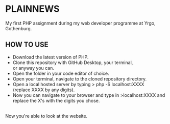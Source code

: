 # **PLAINNEWS**

My first PHP assignment during my web developer programme at Yrgo, Gothenburg.



## **HOW TO USE**

- Download the latest version of PHP.
- Clone this repository with GitHub Desktop, your terminal, <br> or anyway you can.
- Open the folder in your code editor of choice.
- Open your terminal, navigate to the cloned repository directory.
- Open a local hosted server by typing > php -S localhost:XXXX <br> (replace XXXX by any digits).
- Now you can navigate to your browser and type in >localhost:XXXX and replace the X's with the digits you chose. 
<br>
Now you're able to look at the website. 
